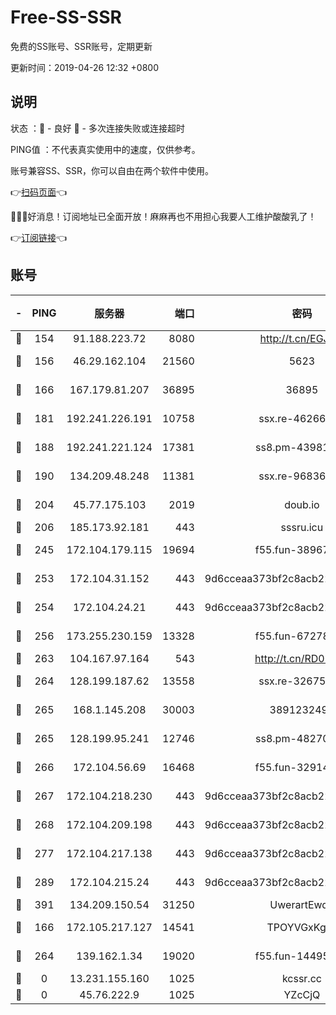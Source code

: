 # Free-SS-SSR

免费的SS账号、SSR账号，定期更新

更新时间：2019-04-26 12:32 +0800

## 说明

状态     ：🙂 - 良好 🙁 - 多次连接失败或连接超时

PING值   ：不代表真实使用中的速度，仅供参考。

账号兼容SS、SSR，你可以自由在两个软件中使用。

👉[扫码页面](https://liesauer.github.io/Free-SS-SSR/)👈

🎉🎉🎉好消息！订阅地址已全面开放！麻麻再也不用担心我要人工维护酸酸乳了！

👉[订阅链接](https://www.liesauer.net/yogurt/subscribe?ACCESS_TOKEN=DAYxR3mMaZAsaqUb)👈

## 账号

|-|PING|服务器|端口|密码|加密方式|区域|
|:----:|:----:|:-----:|-----:|:----:|:----:|:----:|
|🙂|154|91.188.223.72|8080|http://t.cn/EGJIyrl|rc4-md5|RU|
|🙂|156|46.29.162.104|21560|5623|aes-128-ctr|RU|
|🙂|166|167.179.81.207|36895|36895|aes-256-cfb|JP|
|🙂|181|192.241.226.191|10758|ssx.re-46266917|aes-256-cfb|US|
|🙂|188|192.241.221.124|17381|ss8.pm-43981426|aes-256-cfb|US|
|🙂|190|134.209.48.248|11381|ssx.re-96836454|aes-256-cfb|US|
|🙂|204|45.77.175.103|2019|doub.io|aes-128-ctr|SG|
|🙂|206|185.173.92.181|443|sssru.icu|rc4-md5|RU|
|🙂|245|172.104.179.115|19694|f55.fun-38967264|aes-256-cfb|SG|
|🙂|253|172.104.31.152|443|9d6cceaa373bf2c8acb22e60b6a58be6|aes-256-cfb|US|
|🙂|254|172.104.24.21|443|9d6cceaa373bf2c8acb22e60b6a58be6|aes-256-cfb|US|
|🙂|256|173.255.230.159|13328|f55.fun-67278119|aes-256-cfb|US|
|🙂|263|104.167.97.164|543|http://t.cn/RD0D7sx|rc4-md5|CA|
|🙂|264|128.199.187.62|13558|ssx.re-32675545|aes-256-cfb|SG|
|🙂|265|168.1.145.208|30003|3891232494|aes-256-cfb|AU|
|🙂|265|128.199.95.241|12746|ss8.pm-48270505|aes-256-cfb|SG|
|🙂|266|172.104.56.69|16468|f55.fun-32914277|aes-256-cfb|SG|
|🙂|267|172.104.218.230|443|9d6cceaa373bf2c8acb22e60b6a58be6|aes-256-cfb|US|
|🙂|268|172.104.209.198|443|9d6cceaa373bf2c8acb22e60b6a58be6|aes-256-cfb|US|
|🙂|277|172.104.217.138|443|9d6cceaa373bf2c8acb22e60b6a58be6|aes-256-cfb|US|
|🙂|289|172.104.215.24|443|9d6cceaa373bf2c8acb22e60b6a58be6|aes-256-cfb|US|
|🙂|391|134.209.150.54|31250|UwerartEwqe|chacha20|IN|
|🙂|166|172.105.217.127|14541|TPOYVGxKglpi|aes-256-cfb|JP|
|🙂|264|139.162.1.34|19020|f55.fun-14495411|aes-256-cfb|SG|
|🙁|0|13.231.155.160|1025|kcssr.cc|rc4-md5|JP|
|🙁|0|45.76.222.9|1025|YZcCjQ|rc4-md5|JP|
